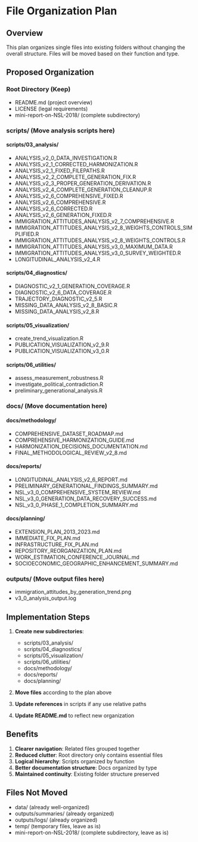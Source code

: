 # File Organization Plan

## Overview
This plan organizes single files into existing folders without changing the overall structure. Files will be moved based on their function and type.

## Proposed Organization

### Root Directory (Keep)
- README.md (project overview)
- LICENSE (legal requirements)
- mini-report-on-NSL-2018/ (complete subdirectory)

### scripts/ (Move analysis scripts here)
#### scripts/03_analysis/
- ANALYSIS_v2_0_DATA_INVESTIGATION.R
- ANALYSIS_v2_1_CORRECTED_HARMONIZATION.R
- ANALYSIS_v2_1_FIXED_FILEPATHS.R
- ANALYSIS_v2_2_COMPLETE_GENERATION_FIX.R
- ANALYSIS_v2_3_PROPER_GENERATION_DERIVATION.R
- ANALYSIS_v2_4_COMPLETE_GENERATION_CLEANUP.R
- ANALYSIS_v2_6_COMPREHENSIVE_FIXED.R
- ANALYSIS_v2_6_COMPREHENSIVE.R
- ANALYSIS_v2_6_CORRECTED.R
- ANALYSIS_v2_6_GENERATION_FIXED.R
- IMMIGRATION_ATTITUDES_ANALYSIS_v2_7_COMPREHENSIVE.R
- IMMIGRATION_ATTITUDES_ANALYSIS_v2_8_WEIGHTS_CONTROLS_SIMPLIFIED.R
- IMMIGRATION_ATTITUDES_ANALYSIS_v2_8_WEIGHTS_CONTROLS.R
- IMMIGRATION_ATTITUDES_ANALYSIS_v3_0_MAXIMUM_DATA.R
- IMMIGRATION_ATTITUDES_ANALYSIS_v3_0_SURVEY_WEIGHTED.R
- LONGITUDINAL_ANALYSIS_v2_4.R

#### scripts/04_diagnostics/
- DIAGNOSTIC_v2_1_GENERATION_COVERAGE.R
- DIAGNOSTIC_v2_6_DATA_COVERAGE.R
- TRAJECTORY_DIAGNOSTIC_v2_5.R
- MISSING_DATA_ANALYSIS_v2_8_BASIC.R
- MISSING_DATA_ANALYSIS_v2_8.R

#### scripts/05_visualization/
- create_trend_visualization.R
- PUBLICATION_VISUALIZATION_v2_9.R
- PUBLICATION_VISUALIZATION_v3_0.R

#### scripts/06_utilities/
- assess_measurement_robustness.R
- investigate_political_contradiction.R
- preliminary_generational_analysis.R

### docs/ (Move documentation here)
#### docs/methodology/
- COMPREHENSIVE_DATASET_ROADMAP.md
- COMPREHENSIVE_HARMONIZATION_GUIDE.md
- HARMONIZATION_DECISIONS_DOCUMENTATION.md
- FINAL_METHODOLOGICAL_REVIEW_v2_8.md

#### docs/reports/
- LONGITUDINAL_ANALYSIS_v2_6_REPORT.md
- PRELIMINARY_GENERATIONAL_FINDINGS_SUMMARY.md
- NSL_v3_0_COMPREHENSIVE_SYSTEM_REVIEW.md
- NSL_v3_0_GENERATION_DATA_RECOVERY_SUCCESS.md
- NSL_v3_0_PHASE_1_COMPLETION_SUMMARY.md

#### docs/planning/
- EXTENSION_PLAN_2013_2023.md
- IMMEDIATE_FIX_PLAN.md
- INFRASTRUCTURE_FIX_PLAN.md
- REPOSITORY_REORGANIZATION_PLAN.md
- WORK_ESTIMATION_CONFERENCE_JOURNAL.md
- SOCIOECONOMIC_GEOGRAPHIC_ENHANCEMENT_SUMMARY.md

### outputs/ (Move output files here)
- immigration_attitudes_by_generation_trend.png
- v3_0_analysis_output.log

## Implementation Steps

1. **Create new subdirectories**:
   - scripts/03_analysis/
   - scripts/04_diagnostics/
   - scripts/05_visualization/
   - scripts/06_utilities/
   - docs/methodology/
   - docs/reports/
   - docs/planning/

2. **Move files** according to the plan above

3. **Update references** in scripts if any use relative paths

4. **Update README.md** to reflect new organization

## Benefits

1. **Clearer navigation**: Related files grouped together
2. **Reduced clutter**: Root directory only contains essential files
3. **Logical hierarchy**: Scripts organized by function
4. **Better documentation structure**: Docs organized by type
5. **Maintained continuity**: Existing folder structure preserved

## Files Not Moved

- data/ (already well-organized)
- outputs/summaries/ (already organized)
- outputs/logs/ (already organized)
- temp/ (temporary files, leave as is)
- mini-report-on-NSL-2018/ (complete subdirectory, leave as is)